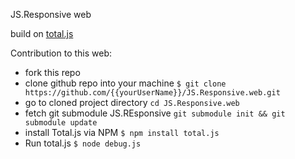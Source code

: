 JS.Responsive web

build on [total.js](http://www.totaljs.com/)

Contribution to this web:
- fork this repo
- clone github repo into your machine `$ git clone https://github.com/{{yourUserName}}/JS.Responsive.web.git`
- go to cloned project directory `cd JS.Responsive.web`
- fetch git submodule JS.REsponsive `git submodule init && git submodule update`
- install Total.js via NPM `$ npm install total.js`
- Run total.js `$ node debug.js`